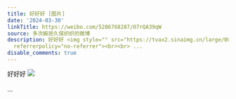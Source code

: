 ```yaml
---
title: 好好好 [图片]
date: '2024-03-30'
linkTitle: https://weibo.com/5286768287/O7rQA39qW
source: 多次婉拒久保织织的微博
description: 好好好 <img style="" src="https://tvax2.sinaimg.cn/large/005LMJWfgy1ho9e4umq1wj30n01ds0wg.jpg"
  referrerpolicy="no-referrer"><br><br> ...
disable_comments: true
---
```

好好好 <img style="" src="https://tvax2.sinaimg.cn/large/005LMJWfgy1ho9e4umq1wj30n01ds0wg.jpg" referrerpolicy="no-referrer"><br><br> ...